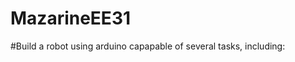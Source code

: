 # MazarineEE31
#Build a robot using arduino capapable of several tasks, including:
<!-- # 1.) Collision Dectection
# 2.) Power Management
# 3.) Fine Motor Control
# 4.) Wifi Communication (with partner team)
# 5.) Response to environmental stimulus (track colors, environmental lights)
# 6.) Provide a User Interface (Sounds, indicators for actions, etc.)
 -->
